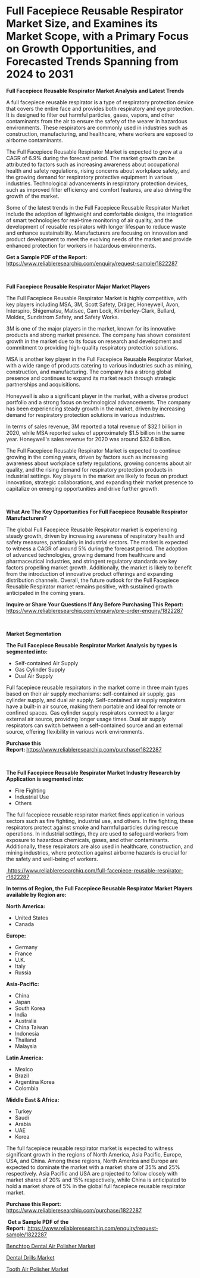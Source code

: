 <p><h1>Full Facepiece Reusable Respirator Market Size, and Examines its Market Scope, with a Primary Focus on Growth Opportunities, and Forecasted Trends Spanning from 2024 to 2031</h1></p><p><strong>Full Facepiece Reusable Respirator Market Analysis and Latest Trends</strong></p>
<p><p>A full facepiece reusable respirator is a type of respiratory protection device that covers the entire face and provides both respiratory and eye protection. It is designed to filter out harmful particles, gases, vapors, and other contaminants from the air to ensure the safety of the wearer in hazardous environments. These respirators are commonly used in industries such as construction, manufacturing, and healthcare, where workers are exposed to airborne contaminants.</p><p>The Full Facepiece Reusable Respirator Market is expected to grow at a CAGR of 6.9% during the forecast period. The market growth can be attributed to factors such as increasing awareness about occupational health and safety regulations, rising concerns about workplace safety, and the growing demand for respiratory protective equipment in various industries. Technological advancements in respiratory protection devices, such as improved filter efficiency and comfort features, are also driving the growth of the market.</p><p>Some of the latest trends in the Full Facepiece Reusable Respirator Market include the adoption of lightweight and comfortable designs, the integration of smart technologies for real-time monitoring of air quality, and the development of reusable respirators with longer lifespan to reduce waste and enhance sustainability. Manufacturers are focusing on innovation and product development to meet the evolving needs of the market and provide enhanced protection for workers in hazardous environments.</p></p>
<p><strong>Get a Sample PDF of the Report:&nbsp;</strong> <a href="https://www.reliableresearchiq.com/enquiry/request-sample/1822287">https://www.reliableresearchiq.com/enquiry/request-sample/1822287</a></p>
<p>&nbsp;</p>
<p><strong>Full Facepiece Reusable Respirator Major Market Players</strong></p>
<p><p>The Full Facepiece Reusable Respirator Market is highly competitive, with key players including MSA, 3M, Scott Safety, Dräger, Honeywell, Avon, Interspiro, Shigematsu, Matisec, Cam Lock, Kimberley-Clark, Bullard, Moldex, Sundstrom Safety, and Safety Works.</p><p>3M is one of the major players in the market, known for its innovative products and strong market presence. The company has shown consistent growth in the market due to its focus on research and development and commitment to providing high-quality respiratory protection solutions.</p><p>MSA is another key player in the Full Facepiece Reusable Respirator Market, with a wide range of products catering to various industries such as mining, construction, and manufacturing. The company has a strong global presence and continues to expand its market reach through strategic partnerships and acquisitions.</p><p>Honeywell is also a significant player in the market, with a diverse product portfolio and a strong focus on technological advancements. The company has been experiencing steady growth in the market, driven by increasing demand for respiratory protection solutions in various industries.</p><p>In terms of sales revenue, 3M reported a total revenue of $32.1 billion in 2020, while MSA reported sales of approximately $1.5 billion in the same year. Honeywell's sales revenue for 2020 was around $32.6 billion.</p><p>The Full Facepiece Reusable Respirator Market is expected to continue growing in the coming years, driven by factors such as increasing awareness about workplace safety regulations, growing concerns about air quality, and the rising demand for respiratory protection products in industrial settings. Key players in the market are likely to focus on product innovation, strategic collaborations, and expanding their market presence to capitalize on emerging opportunities and drive further growth.</p></p>
<p>&nbsp;</p>
<p><strong>What Are The Key Opportunities For Full Facepiece Reusable Respirator Manufacturers?</strong></p>
<p><p>The global Full Facepiece Reusable Respirator market is experiencing steady growth, driven by increasing awareness of respiratory health and safety measures, particularly in industrial sectors. The market is expected to witness a CAGR of around 5% during the forecast period. The adoption of advanced technologies, growing demand from healthcare and pharmaceutical industries, and stringent regulatory standards are key factors propelling market growth. Additionally, the market is likely to benefit from the introduction of innovative product offerings and expanding distribution channels. Overall, the future outlook for the Full Facepiece Reusable Respirator market remains positive, with sustained growth anticipated in the coming years.</p></p>
<p><strong>Inquire or Share Your Questions If Any Before Purchasing This Report:</strong> <a href="https://www.reliableresearchiq.com/enquiry/pre-order-enquiry/1822287">https://www.reliableresearchiq.com/enquiry/pre-order-enquiry/1822287</a></p>
<p>&nbsp;</p>
<p><strong>Market Segmentation</strong></p>
<p><strong>The Full Facepiece Reusable Respirator Market Analysis by types is segmented into:</strong></p>
<p><ul><li>Self-contained Air Supply</li><li>Gas Cylinder Supply</li><li>Dual Air Supply</li></ul></p>
<p><p>Full facepiece reusable respirators in the market come in three main types based on their air supply mechanisms: self-contained air supply, gas cylinder supply, and dual air supply. Self-contained air supply respirators have a built-in air source, making them portable and ideal for remote or confined spaces. Gas cylinder supply respirators connect to a larger external air source, providing longer usage times. Dual air supply respirators can switch between a self-contained source and an external source, offering flexibility in various work environments.</p></p>
<p><strong>Purchase this Report:&nbsp;</strong><a href="https://www.reliableresearchiq.com/purchase/1822287">https://www.reliableresearchiq.com/purchase/1822287</a></p>
<p>&nbsp;</p>
<p><strong>The Full Facepiece Reusable Respirator Market Industry Research by Application is segmented into:</strong></p>
<p><ul><li>Fire Fighting</li><li>Industrial Use</li><li>Others</li></ul></p>
<p><p>The full facepiece reusable respirator market finds application in various sectors such as fire fighting, industrial use, and others. In fire fighting, these respirators protect against smoke and harmful particles during rescue operations. In industrial settings, they are used to safeguard workers from exposure to hazardous chemicals, gases, and other contaminants. Additionally, these respirators are also used in healthcare, construction, and mining industries, where protection against airborne hazards is crucial for the safety and well-being of workers.</p></p>
<p><a href="https://www.reliableresearchiq.com/full-facepiece-reusable-respirator-r1822287">&nbsp;https://www.reliableresearchiq.com/full-facepiece-reusable-respirator-r1822287</a></p>
<p><strong>In terms of Region, the Full Facepiece Reusable Respirator Market Players available by Region are:</strong></p>
<p>
    <p> <strong> North America: </strong>
        <ul>
            <li>United States</li>
            <li>Canada</li>
        </ul>
        </p> 
    <p> <strong> Europe: </strong>
        <ul>
            <li>Germany</li>
            <li>France</li>
            <li>U.K.</li>
            <li>Italy</li>
            <li>Russia</li>
        </ul>
        </p> 
    <p> <strong> Asia-Pacific: </strong>
        <ul>
            <li>China</li>
            <li>Japan</li>
            <li>South Korea</li>
            <li>India</li>
            <li>Australia</li>
            <li>China Taiwan</li>
            <li>Indonesia</li>
            <li>Thailand</li>
            <li>Malaysia</li>
        </ul>
        </p> 
    <p> <strong> Latin America: </strong>
        <ul>
            <li>Mexico</li>
            <li>Brazil</li>
            <li>Argentina Korea</li>
            <li>Colombia</li>
        </ul>
        </p> 
    <p> <strong> Middle East & Africa: </strong>
        <ul>
            <li>Turkey</li>
            <li>Saudi</li>
            <li>Arabia</li>
            <li>UAE</li>
            <li>Korea</li>
        </ul>
    </p>
    </p>
<p><p>The full facepiece reusable respirator market is expected to witness significant growth in the regions of North America, Asia Pacific, Europe, USA, and China. Among these regions, North America and Europe are expected to dominate the market with a market share of 35% and 25% respectively. Asia Pacific and USA are projected to follow closely with market shares of 20% and 15% respectively, while China is anticipated to hold a market share of 5% in the global full facepiece reusable respirator market.</p></p>
<p><strong>Purchase this Report: </strong><a href="https://www.reliableresearchiq.com/purchase/1822287">https://www.reliableresearchiq.com/purchase/1822287</a></p>
<p>&nbsp;<strong>Get a Sample PDF of the Report:&nbsp;&nbsp;</strong><a href="https://www.reliableresearchiq.com/enquiry/request-sample/1822287">https://www.reliableresearchiq.com/enquiry/request-sample/1822287</a></p>
<p><strong></strong></p>
<p><p><a href="https://github.com/courtnhaw34343/Market-Research-Report-List-1/blob/main/benchtop-dental-air-polisher-market.md">Benchtop Dental Air Polisher Market</a></p><p><a href="https://github.com/jackCarlson644/Market-Research-Report-List-1/blob/main/dental-drills-market.md">Dental Drills Market</a></p><p><a href="https://github.com/avakerr6577/Market-Research-Report-List-1/blob/main/tooth-air-polisher-market.md">Tooth Air Polisher Market</a></p></p>
